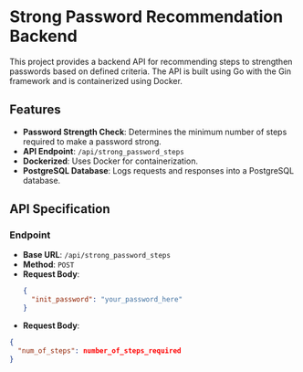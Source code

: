 # Strong Password Recommendation Backend

This project provides a backend API for recommending steps to strengthen passwords based on defined criteria. The API is built using Go with the Gin framework and is containerized using Docker.

## Features

- **Password Strength Check**: Determines the minimum number of steps required to make a password strong.
- **API Endpoint**: `/api/strong_password_steps`
- **Dockerized**: Uses Docker for containerization.
- **PostgreSQL Database**: Logs requests and responses into a PostgreSQL database.

## API Specification

### Endpoint

- **Base URL**: `/api/strong_password_steps`
- **Method**: `POST`
- **Request Body**:
  ```json
  {
    "init_password": "your_password_here"
  }
- **Request Body**:
```json
{
  "num_of_steps": number_of_steps_required
}
